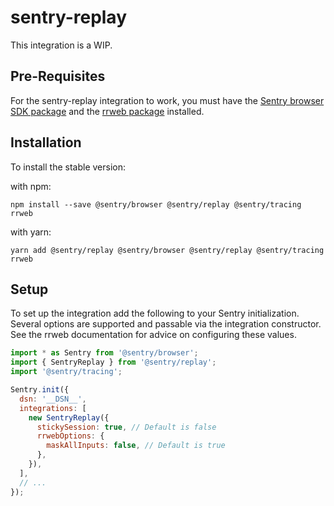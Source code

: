 # sentry-replay

This integration is a WIP.

## Pre-Requisites

For the sentry-replay integration to work, you must have the [Sentry browser SDK package](https://www.npmjs.com/package/@sentry/browser) and the [rrweb package](https://www.npmjs.com/package/rrweb) installed.

## Installation

To install the stable version:

with npm:

```shell
npm install --save @sentry/browser @sentry/replay @sentry/tracing rrweb
```

with yarn:

```shell
yarn add @sentry/replay @sentry/browser @sentry/replay @sentry/tracing rrweb
```

## Setup

To set up the integration add the following to your Sentry initialization. Several options are supported and passable via the integration constructor. 
See the rrweb documentation for advice on configuring these values. 


```javascript
import * as Sentry from '@sentry/browser';
import { SentryReplay } from '@sentry/replay';
import '@sentry/tracing';

Sentry.init({
  dsn: '__DSN__',
  integrations: [
    new SentryReplay({
      stickySession: true, // Default is false
      rrwebOptions: {
        maskAllInputs: false, // Default is true
      },
    }),
  ],
  // ...
});
```

